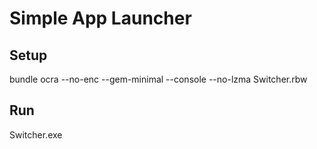 Simple App Launcher
==============

Setup
-------
bundle
ocra --no-enc --gem-minimal --console --no-lzma Switcher.rbw


Run
----
Switcher.exe
